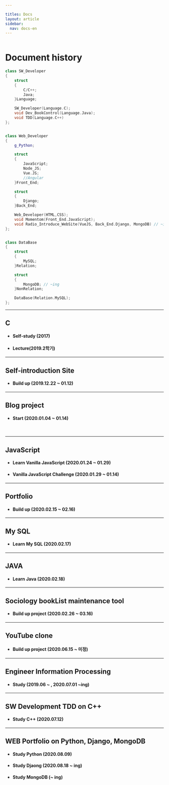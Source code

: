 ```yaml
---

titles: Docs
layout: article
sidebar:
  nav: docs-en
---
```


<img class="image image--xl" src=""/>


# **Document history**

```cpp
class SW_Developer
{
	struct 
	{
		C/C++;
		Java;
	}Language;

	SW_Developer(Language.C);
	void Dev_BookControl(Language.Java);
	void TDD(Language.C++)
};


class Web_Developer
{
	g_Python;

	struct 
	{
		JavaScript;
		Node_JS;
		Vue.JS;
		//Angular
	}Front_End;

	struct 
	{
		Django;
	}Back_End;

	Web_Developer(HTML,CSS);
	void Momentom(Front_End.JavaScript);
	void Radio_Introduce_WebSite(VueJS, Back_End.Django, MongoDB) // ~ing
};


class DataBase
{
	struct 
	{
		MySQL;
	}Relation;

	struct 
	{
		MongoDB; // ~ing
	}NonRelation;

	DataBase(Relation.MySQL);
};
```

----

## C 

+ #### **Self-study (2017)**
+ #### **Lecture(2019.2학기)**



---

## Self-introduction Site

+ #### **Build up (2019.12.22 ~ 01.12)**



---

## Blog project

+ #### **Start (2020.01.04 ~  01.14)**

​    


---

## JavaScript 

+ #### **Learn Vanilla JavaScript (2020.01.24 ~ 01.29)**
+ #### **Vanilla JavaScript Challenge (2020.01.29 ~ 01.14)**



---

## Portfolio

+ #### **Build up (2020.02.15 ~ 02.16)**



---

##  My SQL     
+ #### **Learn My SQL (2020.02.17)**




---

## JAVA     

+ #### **Learn Java (2020.02.18)**




---

## Sociology bookList maintenance tool     
+ #### **Build up project (2020.02.26 ~ 03.16)**




---

## YouTube clone    
+ #### **Build up project (2020.06.15 ~ 미정)**
  




---

##  Engineer Information Processing            
+ #### **Study  (2019.06 ~ , 2020.07.01 ~ing)**




---

## SW Development TDD on C++            

+ #### **Study C++ (2020.07.12)**




---

## WEB Portfolio on Python, Django, MongoDB

+ #### **Study Python  (2020.08.09)**
+ #### **Study Djaong  (2020.08.18 ~ ing)**
+ #### **Study MongoDB (~ ing)**

